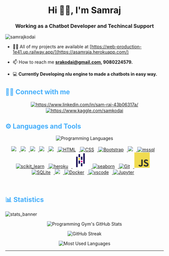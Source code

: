 <div style="background-color:balck;">

<h1 align="center">Hi 👋👋, I'm Samraj</h1>
<h3 align="center">Working as a Chatbot Developer and Techincal Support</h3>

<p align="left"> <img src="https://komarev.com/ghpvc/?username=samrajkodai&label=Profile%20views&color=0e75b6&style=flat" alt="samrajkodai" /> </p>

- 👨‍💻 All of my projects are available at [https://web-production-1e41.up.railway.app/](https://asamraja.herokuapp.com/)

- 📫 How to reach me **srakodai@gmail.com, 9080224579.**

- 💻 **Currently Developing nlu engine to made a chatbots in easy way.**



<!-- Connect with me -->

<h2 style="color: #44AEFB">👨‍💻 Connect with me</h2>

<p align="center">
<a href="https://linkedin.com/in/https://www.linkedin.com/in/sam-raj-43b06317a/" target="blank"><img align="center" src="https://cdn.jsdelivr.net/gh/devicons/devicon/icons/linkedin/linkedin-original.svg" alt="https://www.linkedin.com/in/sam-raj-43b06317a/" height="50" width="50" /></a>
<a href="https://kaggle.com/https://www.kaggle.com/samkodai" target="blank"><img align="center" src="https://cdn.jsdelivr.net/gh/devicons/devicon/icons/kaggle/kaggle-original.svg" alt="https://www.kaggle.com/samkodai" height="50" width="50" /></a>
</p>



<!-- Languages and Tools -->

<h2 style="color: #44AEFB">⚙️ Languages and Tools</h2>
<div align="center" style="display:block;">
    <img width="100px" alt="Programming Languages" src="https://user-images.githubusercontent.com/78341798/194531121-47b0119a-ce00-439d-b586-125f86acb098.png"/> 
</div>
<br>   
<!-- Icons Resources -->
<!-- https://devicon.dev/ -->
<!-- https://cdn.jsdelivr.net/npm/simple-icons@v3/icons/ -->
<div align="center">
  <a href="" target="_blank" rel="noreferrer">
      <img src="https://cdn.jsdelivr.net/gh/devicons/devicon/icons/python/python-original-wordmark.svg" height="50px" style="padding-right:10px;"/>
      
  </a>
  <a href=" target="_blank" rel="noreferrer">
     <img src="https://cdn.jsdelivr.net/gh/devicons/devicon/icons/django/django-plain.svg" height="50px" style="padding-right:10px;"/>
         
  </a>
  <a href="" target="_blank" rel="noreferrer">
      <img src="https://cdn.jsdelivr.net/gh/devicons/devicon/icons/tensorflow/tensorflow-original.svg" height="50px" style="padding-right:10px;"/>
  </a>
  <a href="" target="_blank" rel="noreferrer">
       <img src="https://cdn.jsdelivr.net/gh/devicons/devicon/icons/flask/flask-original.svg" height="50px" style="padding-right:10px;"/>
  </a>
  <a href="" target="_blank" rel="noreferrer">
      <img src="https://cdn.jsdelivr.net/gh/devicons/devicon/icons/mysql/mysql-original.svg" height="50px" style="padding-right:10px;"/>
  </a>                                                                                                                                 
                                                                                                                                       
  <a href="https://developer.mozilla.org/en-US/docs/Web/HTML" target="_blank" rel="noreferrer">
      <img  alt="HTML" height="50px" style="padding-right:10px;" src="https://cdn.jsdelivr.net/gh/devicons/devicon/icons/html5/html5-original.svg"/>
  </a>
  <a href="https://developer.mozilla.org/en-US/docs/Web/CSS" target="_blank" rel="noreferrer">
      <img  alt="CSS" height="50px" style="padding-right:10px;" src="https://cdn.jsdelivr.net/gh/devicons/devicon/icons/css3/css3-original.svg"/>
  </a>
  <a href="https://getbootstrap.com/" target="_blank" rel="noreferrer">
      <img  alt="Bootstrap" height="50px" style="padding-right:10px;" src="https://cdn.jsdelivr.net/gh/devicons/devicon/icons/bootstrap/bootstrap-original.svg"/>
  </a>

  <a href="" target="_blank" rel="noreferrer">                                                         
       <img src="https://cdn.jsdelivr.net/gh/devicons/devicon/icons/postgresql/postgresql-original.svg" height="50px" style="padding-right:10px;"/>
  </a>    
  <a href="" target="_blank" rel="noreferrer">         
       <img src="https://www.svgrepo.com/show/303229/microsoft-sql-server-logo.svg" alt="mssql" height="50px" style="padding-right:10px;"/> 
  </a>
  <a href="" target="_blank" rel="noreferrer">
      <img src="https://upload.wikimedia.org/wikipedia/commons/0/05/Scikit_learn_logo_small.svg" alt="scikit_learn" height="50px" style="padding-right:10px;"/>
      
  </a>
  <a href="" target="_blank" rel="noreferrer">
      <img src="https://www.vectorlogo.zone/logos/heroku/heroku-icon.svg" alt="heroku" height="50px" style="padding-right:10px;"/> </a> <a href="https://www.microsoft.com/en-us/sql-server" target="_blank" rel="noreferrer">
      
  </a>
  <a href="/" target="_blank" rel="noreferrer">
      <img src="https://raw.githubusercontent.com/devicons/devicon/2ae2a900d2f041da66e950e4d48052658d850630/icons/pandas/pandas-original.svg" alt="pandas" height="50px" style="padding-right:10px;"/>   
  </a>
  <a href="" target="_blank" rel="noreferrer">
       <img src="https://seaborn.pydata.org/_images/logo-mark-lightbg.svg" alt="seaborn" height="50px" style="padding-right:10px;"/>
      
  </a>
  <a href="https://git-scm.com/" target="_blank" rel="noreferrer">
      <img  alt="Git" height="50px" style="padding-right:10px;" src="https://cdn.jsdelivr.net/gh/devicons/devicon/icons/git/git-original.svg"/>
  </a>
  <a href="/" target="_blank" rel="noreferrer">
     <img src="https://raw.githubusercontent.com/devicons/devicon/master/icons/javascript/javascript-original.svg" alt="javascript" height="50px" style="padding-right:10px;"/>
      
  </a>

  <a href="https://www.sqlite.org/index.html" target="_blank" rel="noreferrer">
      <img  alt="SQLite" height="50px" style="padding-right:10px;" src="https://cdn.jsdelivr.net/gh/devicons/devicon/icons/sqlite/sqlite-original.svg"/>
  </a>
  <a href="https://www.npmjs.com/" target="_blank" rel="noreferrer">
       <img src="https://cdn.jsdelivr.net/gh/devicons/devicon/icons/pycharm/pycharm-original.svg" height="50px" style="padding-right:10px;"/>
  </a>
  <a href="https://www.docker.com/" target="_blank" rel="noreferrer">
      <img  alt="Docker" height="50px" style="padding-right:10px;" src="https://cdn.jsdelivr.net/gh/devicons/devicon/icons/docker/docker-plain-wordmark.svg"/>
  </a>
  <a href="https://code.visualstudio.com/" target="_blank" rel="noreferrer">
      <img  alt="vscode" height="50px" style="padding-right:10px;"src="https://cdn.jsdelivr.net/gh/devicons/devicon/icons/vscode/vscode-original.svg"/>
  </a>
  <a href="http://jupyter.org/" target="_blank" rel="noreferrer">
      <img  alt="Jupyter" height="50px" style="padding-right:10px;"src="https://cdn.jsdelivr.net/gh/devicons/devicon/icons/jupyter/jupyter-original-wordmark.svg"/>
  </a>
</div>
<br>
<br>


<!-- Statistics -->

<h2 style="color: #44AEFB">📊 Statistics</h2>

![stats_banner](https://user-images.githubusercontent.com/78341798/194534778-d662496c-ae00-4e8d-ae9b-b90912054e7f.gif)

<!-- Begin Stats Cards -->
<!-- Resources:  -->
<!-- Github & Languages Stats: https://github.com/anuraghazra/github-readme-stats --> 
<!-- Streak Stats: https://github.com/denvercoder1/github-readme-streak-stats -->
<!-- Change the value after ?username= to your GitHub username. -->
<div class="stats" align="center">

![Programming Gym's GitHub Stats](https://github-readme-stats.vercel.app/api?username=samrajkodai&hide=stars&count_private=true&show_icons=true&theme=algolia&border_radius=20)

![GitHub Streak](https://github-readme-streak-stats.herokuapp.com/?user=samrajkodai&theme=algolia&border_radius=20)

![Most Used Languages](https://github-readme-stats.vercel.app/api/top-langs/?username=samrajkodai&layout=compact&show_icons=true&theme=algolia&border_radius=20)
</div>
<!--  End Stats Cards -->

---
<!-- Begin Footer -->
<!-- Icons Resources -->
<!-- https://devicon.dev/ -->

<!-- End Footer -->



</div>
